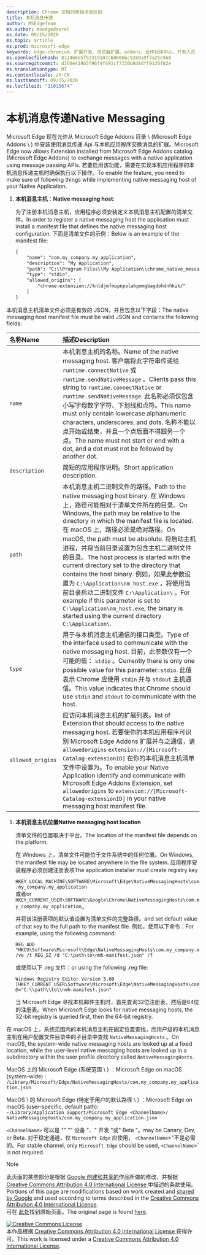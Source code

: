 ```yaml
---
description: Chrome 文档的原始消息区别
title: 本机消息传递
author: MSEdgeTeam
ms.author: msedgedevrel
ms.date: 09/15/2020
ms.topic: article
ms.prod: microsoft-edge
keywords: edge-chromium、扩展开发、浏览器扩展、addons、合作伙伴中心、开发人员
ms.openlocfilehash: 811468e5f92319107c60606bc9268a9f7a25e560
ms.sourcegitcommit: d360e419b5f96f4f691cf7330b0d8dff9126f82e
ms.translationtype: MT
ms.contentlocale: zh-CN
ms.lasthandoff: 09/15/2020
ms.locfileid: "11015674"
---
```

# <span data-ttu-id="1152f-104">本机消息传递</span><span class="sxs-lookup"><span data-stu-id="1152f-104">Native Messaging</span></span>  

<span data-ttu-id="1152f-105">Microsoft Edge 现在允许从 Microsoft Edge Addons 目录 \ (Microsoft Edge Addons \ ) 中安装使用消息传递 Api 与本机应用程序交换消息的扩展。</span><span class="sxs-lookup"><span data-stu-id="1152f-105">Microsoft Edge now allows Extension installed from Microsoft Edge Addons catalog \(Microsoft Edge Addons\) to exchange messages with a native application using message passing APIs.</span></span>  <span data-ttu-id="1152f-106">若要启用该功能，需要在实现本机应用程序的本机消息传递主机时确保执行以下操作。</span><span class="sxs-lookup"><span data-stu-id="1152f-106">To enable the feature, you need to make sure of following things while implementing native messaging host of your Native Application.</span></span>  

<!--
 > [!NOTE]
> Native messaging is currently not supported on macOS and Linux version of Microsoft Edge.  This feature support is planned to be implemented soon.  -->  

1.  <span data-ttu-id="1152f-107">**本机消息主机**：</span><span class="sxs-lookup"><span data-stu-id="1152f-107">**Native messaging host**:</span></span>  
    
    <span data-ttu-id="1152f-108">为了注册本机消息主机，应用程序必须安装定义本机消息主机配置的清单文件。</span><span class="sxs-lookup"><span data-stu-id="1152f-108">In order to register a native messaging host the application must install a manifest file that defines the native messaging host configuration.</span></span>  <span data-ttu-id="1152f-109">下面是清单文件的示例：</span><span class="sxs-lookup"><span data-stu-id="1152f-109">Below is an example of the manifest file:</span></span>  
    
    ```xml
    {
        "name": "com.my_company.my_application",
        "description": "My Application",
        "path": "C:\\Program Files\\My Application\\chrome_native_messaging_host.exe",
        "type": "stdio",
        "allowed_origins": [
            "chrome-extension://knldjmfmopnpolahpmmgbagdohdnhkik/"
        ]
    }
    ```  
    
<span data-ttu-id="1152f-110">本机消息主机清单文件必须是有效的 JSON，并且包含以下字段：</span><span class="sxs-lookup"><span data-stu-id="1152f-110">The native messaging host manifest file must be valid JSON and contains the following fields:</span></span>  

| <span data-ttu-id="1152f-111">名称</span><span class="sxs-lookup"><span data-stu-id="1152f-111">Name</span></span> | <span data-ttu-id="1152f-112">描述</span><span class="sxs-lookup"><span data-stu-id="1152f-112">Description</span></span> |  
|:--- |:--- |  
| `name` | <span data-ttu-id="1152f-113">本机消息主机的名称。</span><span class="sxs-lookup"><span data-stu-id="1152f-113">Name of the native messaging host.</span></span> <span data-ttu-id="1152f-114">客户端将此字符串传递给 `runtime.connectNative` 或 `runtime.sendNativeMessage` 。</span><span class="sxs-lookup"><span data-stu-id="1152f-114">Clients pass this string to `runtime.connectNative` or `runtime.sendNativeMessage`.</span></span>  <span data-ttu-id="1152f-115">此名称必须仅包含小写字母数字字符、下划线和点符。</span><span class="sxs-lookup"><span data-stu-id="1152f-115">This name must only contain lowercase alphanumeric characters, underscores, and dots.</span></span>  <span data-ttu-id="1152f-116">名称不能以点开始或结束，并且一个点后面不得跟另一个点。</span><span class="sxs-lookup"><span data-stu-id="1152f-116">The name must not start or end with a dot, and a dot must not be followed by another dot.</span></span> |  
| `description` | <span data-ttu-id="1152f-117">简短的应用程序说明。</span><span class="sxs-lookup"><span data-stu-id="1152f-117">Short application description.</span></span> |  
| `path` | <span data-ttu-id="1152f-118">本机消息主机二进制文件的路径。</span><span class="sxs-lookup"><span data-stu-id="1152f-118">Path to the native messaging host binary.</span></span>  <span data-ttu-id="1152f-119">在 Windows 上，路径可能相对于清单文件所在的目录。</span><span class="sxs-lookup"><span data-stu-id="1152f-119">On Windows, the path may be relative to the directory in which the manifest file is located.</span></span>  <span data-ttu-id="1152f-120">在 macOS 上，路径必须是绝对路径。</span><span class="sxs-lookup"><span data-stu-id="1152f-120">On macOS, the path must be absolute.</span></span>  <span data-ttu-id="1152f-121">将启动主机进程，并将当前目录设置为包含主机二进制文件的目录。</span><span class="sxs-lookup"><span data-stu-id="1152f-121">The host process is started with the current directory set to the directory that contains the host binary.</span></span> <span data-ttu-id="1152f-122">例如，如果此参数设置为 `C:\Application\nm_host.exe` ，将使用当前目录启动二进制文件 `C:\Application\` 。</span><span class="sxs-lookup"><span data-stu-id="1152f-122">For example if this parameter is set to `C:\Application\nm_host.exe`, the binary is started using the current directory `C:\Application\`.</span></span> |  
| `type` | <span data-ttu-id="1152f-123">用于与本机消息主机通信的接口类型。</span><span class="sxs-lookup"><span data-stu-id="1152f-123">Type of the interface used to communicate with the native messaging host.</span></span>  <span data-ttu-id="1152f-124">目前，此参数仅有一个可能的值： `stdio` 。</span><span class="sxs-lookup"><span data-stu-id="1152f-124">Currently there is only one possible value for this parameter: `stdio`.</span></span>  <span data-ttu-id="1152f-125">此值表示 Chrome 应使用 `stdin` 并与 `stdout` 主机通信。</span><span class="sxs-lookup"><span data-stu-id="1152f-125">This value indicates that Chrome should use `stdin` and `stdout` to communicate with the host.</span></span> |  
| `allowed_origins` |  <span data-ttu-id="1152f-126">应访问本机消息主机的扩展列表。</span><span class="sxs-lookup"><span data-stu-id="1152f-126">list of Extension that should access to the native messaging host.</span></span>  <span data-ttu-id="1152f-127">若要使你的本机应用程序可识别 Microsoft Edge Addons 扩展并与之通信，请 `allowedorigins` `extension://[Microsoft-Catalog-extensionID]` 在你的本机消息主机清单文件中设置为。</span><span class="sxs-lookup"><span data-stu-id="1152f-127">To enable your Native Application identify and communicate with Microsoft Edge Addons Extension, set `allowedorigins` to `extension://[Microsoft-Catalog-extensionID]` in your native messaging host manifest file.</span></span> |  

1.  **<span data-ttu-id="1152f-128">本机消息主机位置</span><span class="sxs-lookup"><span data-stu-id="1152f-128">Native messaging host location</span></span>**  
    
    <span data-ttu-id="1152f-129">清单文件的位置取决于平台。</span><span class="sxs-lookup"><span data-stu-id="1152f-129">The location of the manifest file depends on the platform.</span></span>  
    
    <span data-ttu-id="1152f-130">在 Windows 上，清单文件可能位于文件系统中的任何位置。</span><span class="sxs-lookup"><span data-stu-id="1152f-130">On Windows, the manifest file may be located anywhere in the file system.</span></span>  <span data-ttu-id="1152f-131">应用程序安装程序必须创建注册表项</span><span class="sxs-lookup"><span data-stu-id="1152f-131">The application installer must create registry key</span></span>  
    
    `HKEY_LOCAL_MACHINE\SOFTWARE\Microsoft\Edge\NativeMessagingHosts\com.my_company.my_application`  
    <span data-ttu-id="1152f-132">或者</span><span class="sxs-lookup"><span data-stu-id="1152f-132">or</span></span>  
    `HKEY_CURRENT_USER\SOFTWARE\Google\Chrome\NativeMessagingHosts\com.my_company.my_application`<span data-ttu-id="1152f-133">,</span><span class="sxs-lookup"><span data-stu-id="1152f-133">,</span></span>  
    
    <span data-ttu-id="1152f-134">并将该注册表项的默认值设置为清单文件的完整路径。</span><span class="sxs-lookup"><span data-stu-id="1152f-134">and set default value of that key to the full path to the manifest file.</span></span>  <span data-ttu-id="1152f-135">例如，使用以下命令：</span><span class="sxs-lookup"><span data-stu-id="1152f-135">For example, using the following command:</span></span>  
    
    ```shell
    REG ADD "HKCU\Software\Microsoft\Edge\NativeMessagingHosts\com.my_company.my_application" /ve /t REG_SZ /d "C:\path\to\nmh-manifest.json" /f
    ```  
    
    <span data-ttu-id="1152f-136">或使用以下 .reg 文件：</span><span class="sxs-lookup"><span data-stu-id="1152f-136">or using the following .reg file:</span></span>  
    
    ```shell
    Windows Registry Editor Version 5.00
    [HKEY_CURRENT_USER\Software\Microsoft\Edge\NativeMessagingHosts\com.my_company.my_application]
    @="C:\\path\\to\\nmh-manifest.json"
    ```  
    
    <span data-ttu-id="1152f-137">当 Microsoft Edge 寻找本机邮件主机时，首先查询32位注册表，然后是64位的注册表。</span><span class="sxs-lookup"><span data-stu-id="1152f-137">When Microsoft Edge looks for native messaging hosts, the 32-bit registry is queried first, then the 64-bit registry.</span></span>  

<span data-ttu-id="1152f-138">在 macOS 上，系统范围内的本机消息主机在固定位置查找，而用户级的本机消息主机在用户配置文件目录中的子目录中查找 `NativeMessagingHosts` 。</span><span class="sxs-lookup"><span data-stu-id="1152f-138">On macOS, the system-wide native messaging hosts are looked up at a fixed location, while the user-level native messaging hosts are looked up in a subdirectory within the user profile directory called `NativeMessagingHosts`.</span></span>  

<span data-ttu-id="1152f-139">MacOS 上的 Microsoft Edge (系统范围 \ ) ：</span><span class="sxs-lookup"><span data-stu-id="1152f-139">Microsoft Edge on macOS \(system-wide\) :</span></span>  
`/Library/Microsoft/Edge/NativeMessagingHosts/com.my_company.my_application.json`  

<span data-ttu-id="1152f-140">MacOS \ 的 Microsoft Edge (特定于用户的默认路径 \ ) ：</span><span class="sxs-lookup"><span data-stu-id="1152f-140">Microsoft Edge on macOS \(user-specific, default path\):</span></span>  
`~/Library/Application Support/Microsoft Edge <ChannelName>/ NativeMessagingHosts/com.my_company.my_application.json`  

`<ChannelName>` <span data-ttu-id="1152f-141">可以是 "" "" 设备 "、" 开发 "或" Beta "。</span><span class="sxs-lookup"><span data-stu-id="1152f-141">may be Canary, Dev, or Beta.</span></span> <span data-ttu-id="1152f-142">对于稳定通道，仅 `Microsoft Edge` 应使用， `<ChannelName`>"不是必需的。</span><span class="sxs-lookup"><span data-stu-id="1152f-142">For stable channel, only `Microsoft Edge` should be used, `<ChannelName`>\` is not required.</span></span>

<!-- image links -->  

<!-- links -->  

> [!NOTE]
> <span data-ttu-id="1152f-143">此页面的某些部分是根据 [Google 创建和共享的][GoogleSitePolicies]作品所做的修改，并根据[ Creative Commons Attribution 4.0 International License ][CCA4IL]中描述的条款使用。</span><span class="sxs-lookup"><span data-stu-id="1152f-143">Portions of this page are modifications based on work created and [shared by Google][GoogleSitePolicies] and used according to terms described in the [Creative Commons Attribution 4.0 International License][CCA4IL].</span></span>  
> <span data-ttu-id="1152f-144">可在 [此处](https://developer.chrome.com/extensions/nativeMessaging)找到原始页面。</span><span class="sxs-lookup"><span data-stu-id="1152f-144">The original page is found [here](https://developer.chrome.com/extensions/nativeMessaging).</span></span>  

[![Creative Commons License][CCby4Image]][CCA4IL]  
<span data-ttu-id="1152f-146">本作品根据[ Creative Commons Attribution 4.0 International License ][CCA4IL]获得许可。</span><span class="sxs-lookup"><span data-stu-id="1152f-146">This work is licensed under a [Creative Commons Attribution 4.0 International License][CCA4IL].</span></span>  

[CCA4IL]: https://creativecommons.org/licenses/by/4.0  
[CCby4Image]: https://i.creativecommons.org/l/by/4.0/88x31.png  
[GoogleSitePolicies]: https://developers.google.com/terms/site-policies
